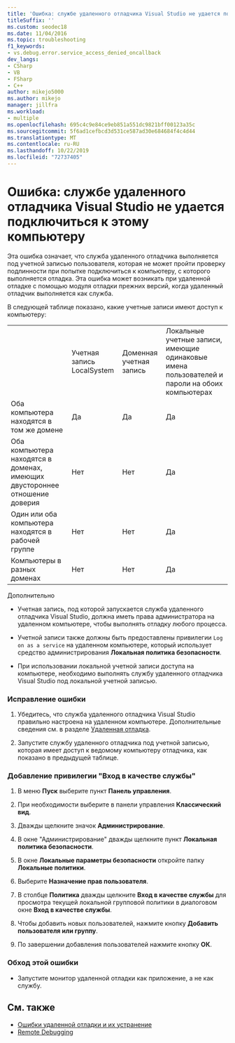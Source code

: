 ```yaml
---
title: 'Ошибка: службе удаленного отладчика Visual Studio не удается подключиться к этому компьютеру'
titleSuffix: ''
ms.custom: seodec18
ms.date: 11/04/2016
ms.topic: troubleshooting
f1_keywords:
- vs.debug.error.service_access_denied_oncallback
dev_langs:
- CSharp
- VB
- FSharp
- C++
author: mikejo5000
ms.author: mikejo
manager: jillfra
ms.workload:
- multiple
ms.openlocfilehash: 695c4c9e84ce9eb851a551dc9821bff00123a35c
ms.sourcegitcommit: 5f6ad1cefbcd3d531ce587ad30e684684f4c4d44
ms.translationtype: MT
ms.contentlocale: ru-RU
ms.lasthandoff: 10/22/2019
ms.locfileid: "72737405"
---
```

# <a name="error-the-visual-studio-remote-debugger-service-on-the-target-computer-cannot-connect-back-to-this-computer"></a>Ошибка: службе удаленного отладчика Visual Studio не удается подключиться к этому компьютеру
Эта ошибка означает, что служба удаленного отладчика выполняется под учетной записью пользователя, которая не может пройти проверку подлинности при попытке подключиться к компьютеру, с которого выполняется отладка. Эта ошибка может возникать при удаленной отладке с помощью модуля отладки прежних версий, когда удаленный отладчик выполняется как служба.

 В следующей таблице показано, какие учетные записи имеют доступ к компьютеру:

|||||
|-|-|-|-|
||Учетная запись LocalSystem|Доменная учетная запись|Локальные учетные записи, имеющие одинаковые имена пользователей и пароли на обоих компьютерах|
|Оба компьютера находятся в том же домене|Да|Да|Да|
|Оба компьютера находятся в доменах, имеющих двустороннее отношение доверия|Нет|Нет|Да|
|Один или оба компьютера находятся в рабочей группе|Нет|Нет|Да|
|Компьютеры в разных доменах|Нет|Нет|Да|

 Дополнительно

- Учетная запись, под которой запускается служба удаленного отладчика Visual Studio, должна иметь права администратора на удаленном компьютере, чтобы выполнять отладку любого процесса.

- Учетной записи также должны быть предоставлены привилегии `Log on as a service` на удаленном компьютере, который использует средство администрирования **Локальная политика безопасности**.

- При использовании локальной учетной записи доступа на компьютере, необходимо выполнять службу удаленного отладчика Visual Studio под локальной учетной записью.

### <a name="to-correct-this-error"></a>Исправление ошибки

1. Убедитесь, что служба удаленного отладчика Visual Studio правильно настроена на удаленном компьютере. Дополнительные сведения см. в разделе [Удаленная отладка](../debugger/remote-debugging.md).

2. Запустите службу удаленного отладчика под учетной записью, которая имеет доступ к ведомому компьютеру отладчика, как показано в предыдущей таблице.

### <a name="to-add-log-on-as-a-service-privilege"></a>Добавление привилегии "Вход в качестве службы"

1. В меню **Пуск** выберите пункт **Панель управления**.

2. При необходимости выберите в панели управления **Классический вид**.

3. Дважды щелкните значок **Администрирование**.

4. В окне "Администрирование" дважды щелкните пункт **Локальная политика безопасности**.

5. В окне **Локальные параметры безопасности** откройте папку **Локальные политики**.

6. Выберите **Назначение прав пользователя**.

7. В столбце **Политика** дважды щелкните **Вход в качестве службы** для просмотра текущей локальной групповой политики в диалоговом окне **Вход в качестве службы**.

8. Чтобы добавить новых пользователей, нажмите кнопку **Добавить пользователя или группу**.

9. По завершении добавления пользователей нажмите кнопку **ОК**.

### <a name="to-work-around-this-error"></a>Обход этой ошибки

- Запустите монитор удаленной отладки как приложение, а не как службу.

## <a name="see-also"></a>См. также
- [Ошибки удаленной отладки и их устранение](../debugger/remote-debugging-errors-and-troubleshooting.md)
- [Remote Debugging](../debugger/remote-debugging.md)